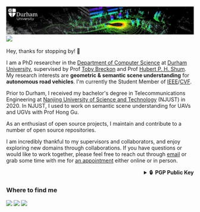 [![2EISDe.png](durham_pointcloud.png)](https://imgtu.com/i/2EISDe) ![](https://hit.yhype.me/github/profile?user_id=35445094)

Hey, thanks for stopping by! 👋

I am a PhD researcher in the [Department of Computer Science](https://www.durham.ac.uk/departments/academic/computer-science/) at [Durham University](https://www.dur.ac.uk), supervised by Prof [Toby Breckon](https://breckon.org/toby/) and Prof [Hubert P. H. Shum](http://hubertshum.com/). My research interests are **geometric & semantic scene understanding** for **autonomous road vehicles**. I'm currently the Student Member of [IEEE](https://www.ieee.org/)/[CVF](https://www.thecvf.com/).

Prior to Durham, I received my bachelor's degree in Telecommunications Engineering at [Nanjing University of Science and Technology](https://www.njust.edu.cn) (NJUST) in 2020. In NJUST, I used to work on semantic scene understanding for UAVs and UGVs with Prof Hong Gu.

As an enthusiast of open source projects, I maintain and contribute to a number of open source repositories.

I am incredibly thankful to my supervisors and collaborators, and enjoy exploring new domains through collaborations. If you have questions or would like to work together, please feel free to reach out through [email](mailto:li.li4@durham.ac.uk) or grab some time with me for [an appointment](https://www.luisli.org/appointment/) either online or in person.

<details>
  <summary align="right"><b>🔒&nbsp;&nbsp;PGP&nbsp;Public&nbsp;Key</b></summary>
  <br/>

```
-----BEGIN PGP PUBLIC KEY BLOCK-----
Comment: A373 EF14 398D BFDE DAC0  43D8 3593 8F25 7E46 1314
Comment: Luis Li <li.li4@durham.ac.uk>

xsFNBF/Gar0BEADiofnDaqZNO/vl+Zeho4lpnBDb38Hvr+qL0YuEtOZgMgKxAavN
cnMCPoBhhHz1j5KgrtsyLtATJm3BODj3pFJQsQ2074RErA+fg0uc5ghFDwK4yT4o
gXFJA50E+T+Fl31/ozlqdTy8zWbFBENmL+nzdg2fCjKIMNuv3xFeZ8mWVk99aQU5
tlWKK69t+oZtq6y65fORQ7p7ksT20K7NsLxEMK52VtrJLGzUH1oVfOP9kU429471
R8VsoqB9T0BInjpOgrEQinozmdF0921oqflaHK5jzDnX+7axgBew3lBS8R1VSnd+
2eJyGxweF59SiUVQeDkTqLOjdOIDR8VEMwYLsURgGpXLT7mhus6o27ODT9Qhlz5F
cFB2mijJXptRIYLV3QKrwmz+dpunWYEGqjLHHM8vLcIfMTi8B3ydgXX45+wV3Dtn
BiAIRcLLZb519SmQW6gjDnv1NI68vyxVnLO6zxwmHpmrHS3fC4y7X8UnvHse9qQX
DXFKfgP7h38m7XKtIUn+o+WhPkYwsEaJzkH0Azn60cWA8v1OIK90oADd/yYeMs0b
F00TkEm7JEmZBvHdGGFH6Z0pucKNVXUhiSmybmf6maFttupTnbQ/NXHhJraj8nAX
OIGeugJ2TNVNEl0FBbaSsFugkEH3ZAIbrbkEJZp/BTa5hAa/hsXy1zEy0wARAQAB
zR1MdWlzIExpIDxsaS5saTRAZHVyaGFtLmFjLnVrPsLBjgQTAQgAOAIbAwULCQgH
AgYVCgkICwIEFgIDAQIeAQIXgBYhBKNz7xQ5jb/e2sBD2DWTjyV+RhMUBQJh6B06
AAoJEDWTjyV+RhMUR5YP/32A8vJ4ZbFhtJymyXtRGx1EVFCYp3s4DVWHLeO8LSAA
KqPh1vJogKVkeKLlx/kGEaTuOxKAE5OZw07JUQdr7Qak4PkF1sekABUK6WO0BlHZ
o4zuMJl2h49PUZyM+chHRDqpaH3onu5dxvMaUwR6bg1mL11kin0/mStzK7pNebYw
FqXnPhG7FfTVNPZcs4WIFCuwKCr6cU4DNFYUbOn9dN36vwWwDCErunhnQuBZQVGE
ez+d4cgR2uPXA7BV7qs+GGE+dny+jvxuI7R0hShD+JWXINnVncajGa4rXUsckM+R
XrycEWfpnsBwgrr2/nbesCBwpauJVpFWw2ylKDNqntF1zlgCFFapaCTcDEo9Gnmn
Dtj/jfB8vYT+TUXv7fJ5aCYpp175OY1mN8rjPs7uoiCShSLd3MSjEPSVbFaVnD6p
w77fxdhfaydm8P0jwqvCBoLWQ778PIY+GOl1DgaJsfCcVvXwpGAwgssQHMcSyZd9
qFV4GIpNmHdSBuRFTn+ANF4Y6c3E9he4IVxITamE2aU532zWvTQVHlN+1qHZ/mv5
nPwdlxgoJuiB0NX1pBcGIwd22O4wthyhsA/xW3Rg2emn4iXssFkq8T9z6kxa4V9s
uuj0NXDZxBbR47qO1yie3zSVBNnT1dJ+z2zO/5Kg2o7ilGJE84lb25opcHbWjj27
wsGUBBMBCAA+FiEEo3PvFDmNv97awEPYNZOPJX5GExQFAl/Gar0CGwMFCQPCZwAF
CwkIBwIGFQoJCAsCBBYCAwECHgECF4AACgkQNZOPJX5GExR12A//ZjH4DAF05r74
YnY323XZaWc9pPC69zFTdu4kA01j2Vs/nkZ6c+JKY6z4yTWVC3ajP4AJz7AMypJN
UO7cMAzVMZMmFLTpLzzmdAXyPROtu5dIYGyGm1TomA9rsH4+fvZZwFJ8h305wMNu
EHGncIt6RYdhSYJ8T2Qxb9YBZzmzagrPz12jfF51wDmrLMQq/fpNRMjUKjZFwMNp
EyditLFodjl1kp3bjZ5BG/TOJ1783S6nq0Hwll8LKrKrsmZUy231YLjF08SMhjnR
c2V/eOmB1JyS52zKWF45Eu4FLr/r6v3+kUWLK0wcVsMFY1XDWhKN8AWPCR2nEycF
M/8E6c9Poo5+QbR1ApISB0pSft33rxFIQ6BbZq+PvKAhqoLrVLGe7zrp0F9Z9zb5
gen/m23hRtAJp8qiJOQ3k8xLfMcK2vfI94R3hP4DJq2eItwAnvUYVKwW4RVKT39I
WRzWe6bh0BmW+PlpFiaQlEor/H0hVOhipU8nsWoUfz6cIueIQDDkaH64Z+SGa3m0
mPqQAF2qYIx68qr6gbKEhKV86WcYT5KeZRTs7clFEcsJT0UwsrVEONlmZnAm9vrO
S3wE9mlMmRtE9HMxMpfLSaLAIv7ghLi1ygATJbGWmzsTtB4MFfomYTbsdRDvFkjD
rfdrqlt4XRJn2C7c5MnVl9qSGEVBHbTOwU0EX8ZqvQEQALPUgDvetLPpyjk7D0/o
4Hgm35C2/Dpgz9pvTzwcSpfzD+VRWNN9BLBurDirchvrEo41HyOthQAq9J8L56xy
1Xk/aNYWbx9XoCDgxwbHL4wbGH3fDy6iaIAn0XhSKKYr9t5zNoN0jFnKUdhiQRgB
HVRRsyPReIEDNzgZud8UMZBF7qXJ60eQkuiL4mMM7jYoLBUh3i8gyKJovPwo67S7
aFWEwKjz//GsU+X8DS2V3JLo5rEk4ceykN5Oa9AF/tPvRVX8ejdbVzzPlvlZHROe
LI0Mpuu1DCwiTDZJj2q9FZ3Z+916z+pQLeJmHfeBMrc/hdbnbDjMdwbkjU3UwN4d
mup1QBAnKMPxB4wtV29gO/Ju1WuE4gvj5ftVwIMU9h/0UoSiRKzosRxlkF+BjvBG
gvO7jGja/GEmDCtCgZG9xhzqMM2xfrf2d4wNh1ogAxQbfKFD+HkI83QDpiV9W2mV
Oa6VPkX9qK6PqjsHxdjJEd1qfVh+jJVR09harwjJckzkQcxMP9reUE3vp+GM5evB
pyKx2ZSS+Oj4H+HuR9hzhqwHMiN2JZJSBtrC/5QzJ9UB7hYx6Knf6a9C4q2ilfep
eJU9EEAfW6Y2W4ZTDbKpzIhca5cjBJGtE8elvbeUFaTuHJ9Wst57Cv2hR+PJAByk
oiawXRFXGzCm4gV7V8dTmvY9ABEBAAHCw6wEGAEIACACGy4WIQSjc+8UOY2/3trA
Q9g1k48lfkYTFAUCYegdigJACRA1k48lfkYTFMF0IAQZAQgAHRYhBEvs1ySlVCPa
TkC65xRnUv7E+7bABQJfxmq9AAoJEBRnUv7E+7bA0N8QAKVzMBx1Q3FWAG5p5fbv
hJUmKubvSgeXi+C+HNmAYO+sgSXKs0OWxSjMSBzcQNplsSfHPd4xyot8ip+6qmk3
1LXVIttVPziT16Z0G1DwFGuBgTf4ok4l/bSVCKxc3f0zXJY3qkJYYyjcWjLeMaGO
BrqPN3PvgDWp4a3GEgXKjgWtCeP2rKn9XdaQMNmPXE/zEbaM6fla0TMmSldxr3+S
qs0ypzB9GvDftdb/2ubo4Oy/FNT/BUtbAiT1DzuZ/M1tn6PX022x7nrgEJfF8x/v
VvG+UxA4oxN5Lcw9e0eHAyPe05OQH4Ghbq+OhXx1zIdSzHF5FUxht9/o0DPFzMYS
/nJLuGliy5BE4w+vZcrIUhxRbNppPJfpCp+odCMab33QsHwjy7JfYhwN1qQtL1yM
njEKzNpahbiakh8SlE/7CGAYxm3BCHq5QLc9UwCvop1Vd0k1J6tkkup4ik47UwZ/
/fMUmdQFmZYdE7/dWW3+cUxPfV6sOXW2FB9pRnfYwEbxLFV29TM0nroh0/ooYtib
YMBa/ots6JWyBOf0r9WCMQMLg4eAt0grhxgvmxcQcZWx4JF9dRCd5Aqa9d8RRKcg
kbVTze6a/qtMkRi0SWx7T3fvvxbhU+VloDVxSF9keyCqpyGIQq+SYowoM6838VEQ
y+BQSFf/3kE9v9hU/oNrg49awNkQAKkFlg2peHvoNHASFu8eVi9wGUMNBSNwvXk8
qmBJUYP1kVjedBnBxYsfCtB9ddtLpV0H0GDBpFNsGm9W9hgv1XSGWw/PRK1EZiwY
4qoRa6WPBl3/5HeZ0wLBoH0Davv6jqRZyFDGrFQsD1s5HbpShL1xGEJXExBpM7Py
02JV4YkD9R0ouZZs8OX1VJbltO7Cemk26BShsZrnxDdTs2iQkxtzFWxaTlFMvc7x
ajbfdgiyHeIa8f3/l95eUZcy0TldDgtAWY5qpFtyc0v2b8Ccxj9kYCJPabfHGp5C
uoaBo+Y25FckYW3HBtPpmh6wTCkuP4La1cH9AGRU+jNlii/NOInVDYGdiVfKNfsk
KfQgtpXWPXZ16GqATfY23T2eHNbj37OHPSq6skeAtncQ78L0kG3TMVWI48afKecC
N6S55BVIk+edQ4BIV6hmaJOpIjCY9GjwmSBzAIq5A4DhnKoeyL2nfLuv0dep3Tit
KbftH4RFNurxW4RmuM4lL87IQhev2tsdoVfLVJJPYc1EowrjZuwV9FCQuK04PdFo
v66diN1KluFvN8x4LSVM/EQby0xpT+WJdBBEr39+YHyHHZlEdx8rnnZ40pM/KNBg
LKX765HstgN1tneahu3nhDGLX1QaT188fAhD2gJVKQIueFcBZ0qMG0gjV5RjfZHq
oJrEhnBvwsOyBBgBCAAmFiEEo3PvFDmNv97awEPYNZOPJX5GExQFAl/Gar0CGy4F
CQPCZwACQAkQNZOPJX5GExTBdCAEGQEIAB0WIQRL7NckpVQj2k5AuucUZ1L+xPu2
wAUCX8ZqvQAKCRAUZ1L+xPu2wNDfEAClczAcdUNxVgBuaeX274SVJirm70oHl4vg
vhzZgGDvrIElyrNDlsUozEgc3EDaZbEnxz3eMcqLfIqfuqppN9S11SLbVT84k9em
dBtQ8BRrgYE3+KJOJf20lQisXN39M1yWN6pCWGMo3Foy3jGhjga6jzdz74A1qeGt
xhIFyo4FrQnj9qyp/V3WkDDZj1xP8xG2jOn5WtEzJkpXca9/kqrNMqcwfRrw37XW
/9rm6ODsvxTU/wVLWwIk9Q87mfzNbZ+j19Ntse564BCXxfMf71bxvlMQOKMTeS3M
PXtHhwMj3tOTkB+BoW6vjoV8dcyHUsxxeRVMYbff6NAzxczGEv5yS7hpYsuQROMP
r2XKyFIcUWzaaTyX6QqfqHQjGm990LB8I8uyX2IcDdakLS9cjJ4xCszaWoW4mpIf
EpRP+whgGMZtwQh6uUC3PVMAr6KdVXdJNSerZJLqeIpOO1MGf/3zFJnUBZmWHRO/
3Vlt/nFMT31erDl1thQfaUZ32MBG8SxVdvUzNJ66IdP6KGLYm2DAWv6LbOiVsgTn
9K/VgjEDC4OHgLdIK4cYL5sXEHGVseCRfXUQneQKmvXfEUSnIJG1U83umv6rTJEY
tElse093778W4VPlZaA1cUhfZHsgqqchiEKvkmKMKDOvN/FREMvgUEhX/95BPb/Y
VP6Da4OPWsDJEACHXhFxegK+m1p46XmLrHK0HPzkNrkOQncUbJ2Wct0/oIY8vdZK
eLLHNR6MKYoL4ddkhyq4xYX3q8ZKqQ1cXj+hPbhaSbqNY4uMV7fxeAv0F7v8aE/o
R3Pv9dRhugVMReckyTq2A7jG+ltAjJblJyPaP6xNJJ54s/qpx3GHhGkHs5aatzAy
BU4FVJo5iHCsx1zXAdLWxFKID4ZPpLH8WsyNxKnJlKUEZVjABbXZ60S3bTQsosJR
vO/4/vQyyCdgojreCtQOryQBgDBb9YA4PCST/uRIkIm7/gFujWuaEoklKqQmvcPS
0RwDMvgscmu8FM9/NHVHAd6FcWBj7xLFaSbK+jeFVWKqEcKp84yQZp9wzyv3uCjs
NFqceZMcqc8wWmCbmYpdyYuuNxe2u365sJPNMcFvoYgh79C4yksvcWGHd9+xkFI5
kwclDZ6H3z5p2o1Cp8nZSD2+/RjB1T+GjWuaUM7ioQP987Vf192Ld59jiHoxo1RY
tm+onwerITflkjOPWesITxmi5V8X0P+GDzJWlvAmGoP47Pf1u1cc2fJYzcNtJwfM
QfUG1xTJ0DoYjjxENtY3a3WgPgHV5zUnNfmVY3p2shnxCEE8FepIGhba9PuS9Ig2
O2LdyCNSTvydpqH3mRTmNikoURAOBQPdLY9B2BtKCR99yY7r7LWV5YQiiw==
=8FuH
-----END PGP PUBLIC KEY BLOCK-----
```
</details>

### Where to find me

[![](https://img.shields.io/badge/My%20Homepage-%23E2231A.svg?&style=flat-square&logo=homepage&logoColor=white)](https://www.luisli.org)
[![](https://img.shields.io/badge/ORCID-%23009639.svg?&style=flat-square&logo=orcid&logoColor=white)](https://orcid.org/0000-0002-9392-7862)
[![](https://img.shields.io/badge/Google%20Scholar-%234285F4.svg?&style=flat-square&logo=google-scholar&logoColor=white)](https://scholar.google.com/citations?user=-VsdK2xwAAAAJ&hl=en)
